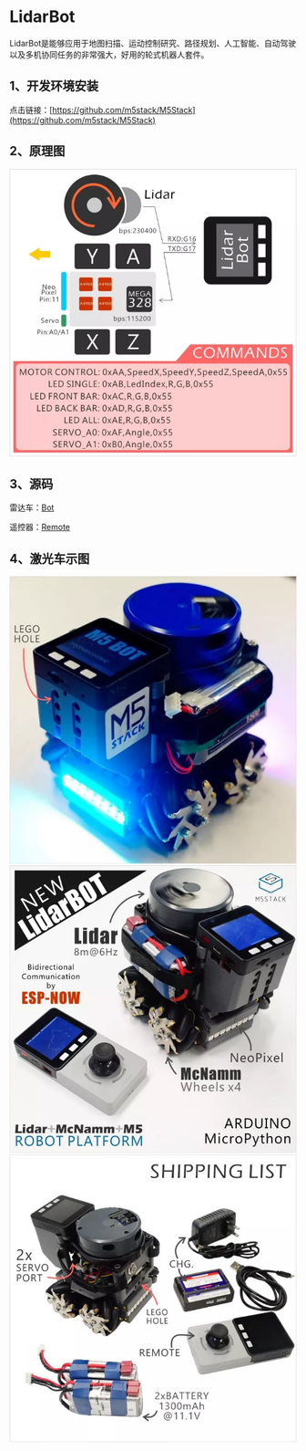 # LidarBot

   LidarBot是能够应用于地图扫描、运动控制研究、路径规划、人工智能、自动驾驶以及多机协同任务的非常强大，好用的轮式机器人套件。
 

## 1、开发环境安装
   点击链接：[https://github.com/m5stack/M5Stack](https://github.com/m5stack/M5Stack)

## 2、原理图

![image](LidarBot/Schematic_Diagram/576571642811095946.jpg)
   
   
## 3、源码
  
   雷达车：[Bot](https://github.com/m5stack/Applications/tree/master/LidarBot/Firmware/Lidar_Scan_FW/LidarBotM5_RemoteAndScan_V1.1)
 
   遥控器：[Remote](https://github.com/m5stack/Applications/tree/master/LidarBot/Firmware/Lidar_Remoter_FW/LidarBotRemote_M5)
  

## 4、激光车示图

![image](LidarBot/Product_Picture/403212353277269881.jpg)
![image](LidarBot/Product_Picture/545126402675232250.jpg)
![image](LidarBot/Product_Picture/785202095111185304.jpg)
